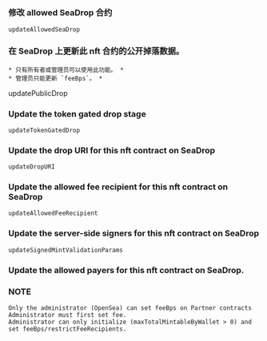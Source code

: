 ### 修改 allowed SeaDrop 合约
    
    updateAllowedSeaDrop 

### 在 SeaDrop 上更新此 nft 合约的公开掉落数据。 
    * 只有所有者或管理员可以使用此功能。 * 
    * 管理员只能更新 `feeBps`。 *

updatePublicDrop

### Update the token gated drop stage

    updateTokenGatedDrop

### Update the drop URI for this nft contract on SeaDrop

    updateDropURI

### Update the allowed fee recipient for this nft contract on SeaDrop

    updateAllowedFeeRecipient

### Update the server-side signers for this nft contract on SeaDrop

    updateSignedMintValidationParams

### Update the allowed payers for this nft contract on SeaDrop.


### NOTE
    Only the administrator (OpenSea) can set feeBps on Partner contracts
    Administrator must first set fee.
    Administrator can only initialize (maxTotalMintableByWallet > 0) and set feeBps/restrictFeeRecipients.
